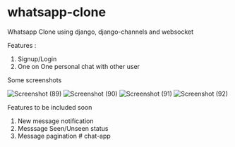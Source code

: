 # whatsapp-clone
Whatsapp Clone using django, django-channels and websocket

Features :
  1. Signup/Login 
  2. One on One personal chat with other user

Some screenshots

![Screenshot (89)](https://user-images.githubusercontent.com/64951054/137572428-a4f12159-e1ce-495b-ac30-466e1daa40a2.png)
![Screenshot (90)](https://user-images.githubusercontent.com/64951054/137572448-d2e14ad2-d60d-4d06-9877-e36a36ad6ee0.png)
![Screenshot (91)](https://user-images.githubusercontent.com/64951054/137572468-db11dcc1-4b22-49a2-b8c1-879e3d04a137.png)
![Screenshot (92)](https://user-images.githubusercontent.com/64951054/137572470-278260d3-e61f-4857-a1cc-35ddec06871c.png)

Features to be included soon
  1. New message notification
  2. Messsage Seen/Unseen status
  3. Message pagination
#   c h a t - a p p  
 